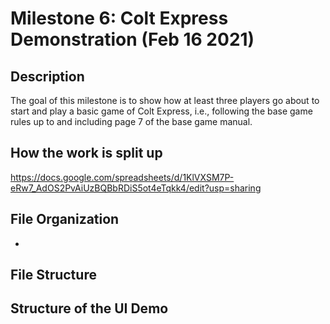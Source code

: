 # Milestone 6: Colt Express Demonstration (Feb 16 2021)

## Description
The goal of this milestone is to show how at least three players go about to start and play a basic game of Colt
Express, i.e., following the base game rules up to and including page 7 of the base game manual. 

## How the work is split up 
https://docs.google.com/spreadsheets/d/1KlVXSM7P-eRw7_AdOS2PvAiUzBQBbRDiS5ot4eTqkk4/edit?usp=sharing

## File Organization 
  * 

## File Structure 


## Structure of the UI Demo 

